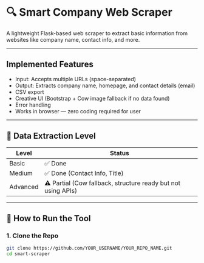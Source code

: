 # 🔍 Smart Company Web Scraper

A lightweight Flask-based web scraper to extract basic information from websites like company name, contact info, and more.

---

##  Implemented Features

- Input: Accepts multiple URLs (space-separated)
- Output: Extracts company name, homepage, and contact details (email)
- CSV export
- Creative UI (Bootstrap + Cow image fallback if no data found)
- Error handling
- Works in browser — zero coding required for user

---

## 🔬 Data Extraction Level

| Level        | Status |
|--------------|--------|
| Basic        | ✅ Done |
| Medium       | ✅ Done (Contact Info, Title) |
| Advanced     | ⚠️ Partial (Cow fallback, structure ready but not using APIs)

---

## 🚀 How to Run the Tool

### 1. Clone the Repo

```bash
git clone https://github.com/YOUR_USERNAME/YOUR_REPO_NAME.git
cd smart-scraper
